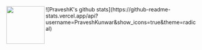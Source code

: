 <img align="left" width="100" height="100" src="http://www.fillmurray.com/100/100">
![PraveshK's github stats](https://github-readme-stats.vercel.app/api?username=PraveshKunwar&show_icons=true&theme=radical)


